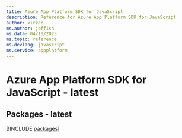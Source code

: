 ```yaml
---
title: Azure App Platform SDK for JavaScript
description: Reference for Azure App Platform SDK for JavaScript
author: xirzec
ms.author: jeffish
ms.data: 04/10/2023
ms.topic: reference
ms.devlang: javascript
ms.service: appplatform
---
```

# Azure App Platform SDK for JavaScript - latest
## Packages - latest
[!INCLUDE [packages](app-platform-index.md)]